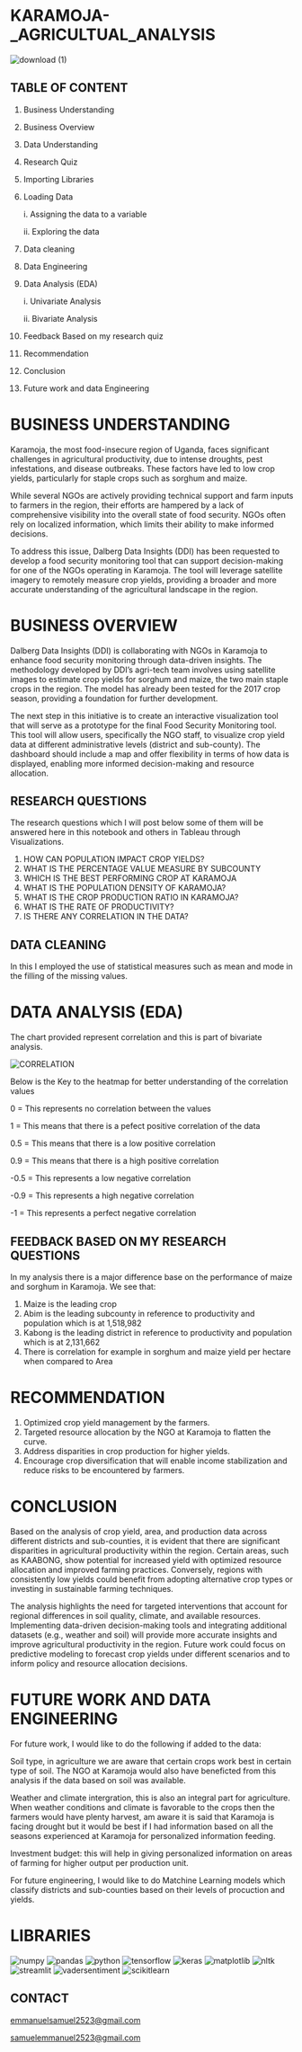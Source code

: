 # KARAMOJA-_AGRICULTUAL_ANALYSIS

![download (1)](https://github.com/user-attachments/assets/66e41a1f-92f3-4c22-b32d-15aeac77fbbd)


## **TABLE OF CONTENT**

1. Business Understanding
2. Business Overview
3. Data Understanding
4. Research Quiz
5. Importing Libraries
6. Loading Data

   i. Assigning the data to a variable

   ii. Exploring the data

8. Data cleaning
9. Data Engineering
10. Data Analysis (EDA)
    
    i. Univariate Analysis

    ii. Bivariate Analysis

11. Feedback Based on my research quiz
12.  Recommendation
13.   Conclusion
14.    Future work and data Engineering   

# **BUSINESS UNDERSTANDING**

Karamoja, the most food-insecure region of Uganda, faces significant challenges in agricultural productivity, due to intense droughts, pest infestations, and disease outbreaks. These factors have led to low crop yields, particularly for staple crops such as sorghum and maize.

While several NGOs are actively providing technical support and farm inputs to farmers in the region, their efforts are hampered by a lack of comprehensive visibility into the overall state of food security. NGOs often rely on localized information, which limits their ability to make informed decisions.

To address this issue, Dalberg Data Insights (DDI) has been requested to develop a food security monitoring tool that can support decision-making for one of the NGOs operating in Karamoja. The tool will leverage satellite imagery to remotely measure crop yields, providing a broader and more accurate understanding of the agricultural landscape in the region.

# **BUSINESS OVERVIEW**

Dalberg Data Insights (DDI) is collaborating with NGOs in Karamoja to enhance food security monitoring through data-driven insights. The methodology developed by DDI’s agri-tech team involves using satellite images to estimate crop yields for sorghum and maize, the two main staple crops in the region. The model has already been tested for the 2017 crop season, providing a foundation for further development.

The next step in this initiative is to create an interactive visualization tool that will serve as a prototype for the final Food Security Monitoring tool. This tool will allow users, specifically the NGO staff, to visualize crop yield data at different administrative levels (district and sub-county). The dashboard should include a map and offer flexibility in terms of how data is displayed, enabling more informed decision-making and resource allocation.

## **RESEARCH QUESTIONS**
The research questions which I will post below some of them will be answered here in this notebook and others in Tableau through Visualizations.

1. HOW CAN POPULATION IMPACT CROP YIELDS?
2. WHAT IS THE PERCENTAGE VALUE MEASURE BY SUBCOUNTY
3. WHICH IS THE BEST PERFORMING CROP AT KARAMOJA
4. WHAT IS THE POPULATION DENSITY OF KARAMOJA?
5. WHAT IS THE CROP PRODUCTION RATIO IN KARAMOJA?
6. WHAT IS THE RATE OF PRODUCTIVITY?
7. IS THERE ANY CORRELATION IN THE DATA?

## **DATA CLEANING**

In this I employed the use of statistical measures such as mean and mode in the filling of the missing values.

# **DATA ANALYSIS (EDA)**

The chart provided represent correlation and this is part of  bivariate analysis.

![CORRELATION](https://github.com/user-attachments/assets/93fbed58-09b1-4e74-bbf0-bf9ec450d184)

Below is the Key to the heatmap for better understanding of the correlation values

0 = This represents no correlation between the values

1 = This means that there is a pefect positive correlation of the data

0.5 = This means that there is a low positive correlation

0.9 = This means that there is a high positive correlation

-0.5 = This represents a low negative correlation

-0.9 = This represents a high negative correlation

-1 = This represents a perfect negative correlation

## **FEEDBACK BASED ON MY RESEARCH QUESTIONS**

In my analysis there is a major difference base on the performance of maize and sorghum in Karamoja. We see that:

1. Maize is the leading crop
2. Abim is the leading subcounty in reference to productivity and population which is at 1,518,982
3. Kabong is the leading district in reference to productivity and population which is at 2,131,662
4. There is correlation for example in sorghum and maize yield per hectare when compared to Area

# **RECOMMENDATION**

1. Optimized crop yield management by the farmers.
2. Targeted resource allocation by the NGO at Karamoja to flatten the curve.
3. Address disparities in crop production for higher yields.
4. Encourage crop diversification that will enable income stabilization and reduce risks to be encountered by farmers.

# **CONCLUSION**
Based on the analysis of crop yield, area, and production data across different districts and sub-counties, it is evident that there are significant disparities in agricultural productivity within the region. Certain areas, such as KAABONG, show potential for increased yield with optimized resource allocation and improved farming practices. Conversely, regions with consistently low yields could benefit from adopting alternative crop types or investing in sustainable farming techniques.

The analysis highlights the need for targeted interventions that account for regional differences in soil quality, climate, and available resources. Implementing data-driven decision-making tools and integrating additional datasets (e.g., weather and soil) will provide more accurate insights and improve agricultural productivity in the region. Future work could focus on predictive modeling to forecast crop yields under different scenarios and to inform policy and resource allocation decisions.

# **FUTURE WORK AND DATA ENGINEERING**

For future work, I would like to do the following if added to the data:

Soil type, in agriculture we are aware that certain crops work best in certain type of soil. The NGO at Karamoja would also have beneficted from this analysis if the data based on soil was available.

Weather and climate intergration, this is also an integral part for agriculture. When weather conditions and climate is favorable to the crops then the farmers would have plenty harvest, am aware it is said that Karamoja is facing drought but it would be best if I had information based on all the seasons experienced at Karamoja for personalized information feeding.

Investment budget: this will help in giving personalized information on areas of farming for higher output per production unit.

For future engineering, I would like to do Matchine Learning models which classify districts and sub-counties based on their levels of procuction and yields.

# **LIBRARIES**

![numpy](https://img.shields.io/badge/Numpy-777BB4?style=for-the-badge&logo=numpy&logoColor=white)
![pandas](https://img.shields.io/badge/Pandas-2C2D72?style=for-the-badge&logo=pandas&logoColor=white)
![python](https://img.shields.io/badge/Python-FFD43B?style=for-the-badge&logo=python&logoColor=blue)
![tensorflow](https://img.shields.io/badge/tensorflow-FF6F00?style=for-the-badge&logo=tensorflow&logoColor=blue)
![keras](https://img.shields.io/badge/keras-D00000?style=for-the-badge&logo=keras&logoColor=white)
![matplotlib](https://img.shields.io/badge/Matplotlib-11557c?style=for-the-badge&logo=python&logoColor=white)
![nltk](https://img.shields.io/badge/NLTK-154f3c?style=for-the-badge&logo=python&logoColor=white)
![streamlit](https://img.shields.io/badge/streamlit-FF4B4B?style=for-the-badge&logo=streamlit&logoColor=pink)
![vadersentiment](https://img.shields.io/badge/vaderSentiment-7D4698?style=for-the-badge&logo=python&logoColor=white)
![scikitlearn](https://img.shields.io/badge/scikit_learn-F7931E?style=for-the-badge&logo=scikit-learn&logoColor=white)

## **CONTACT**

emmanuelsamuel2523@gmail.com

samuelemmanuel2523@gmail.com
